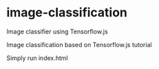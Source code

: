 # image-classification
Image classifier using Tensorflow.js

Image classification based on Tensorflow.js tutorial

Simply run index.html 
